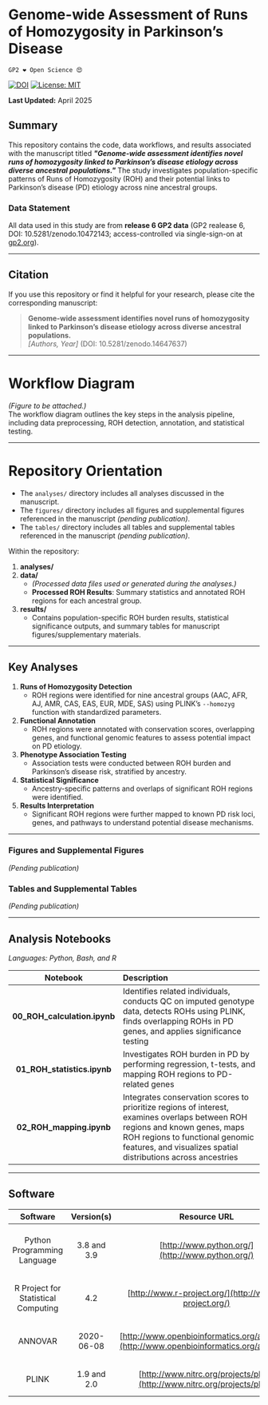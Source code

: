 # Genome-wide Assessment of Runs of Homozygosity in Parkinson’s Disease

`GP2 ❤️ Open Science 😍`

[![DOI](https://zenodo.org/badge/916770992.svg)](https://doi.org/10.5281/zenodo.14647637)
[![License: MIT](https://img.shields.io/badge/License-MIT-yellow.svg)](https://opensource.org/licenses/MIT)

**Last Updated:** April 2025

## Summary
This repository contains the code, data workflows, and results associated with the manuscript titled ***"Genome-wide assessment identifies novel runs of homozygosity linked to Parkinson’s disease etiology across diverse ancestral populations."*** The study investigates population-specific patterns of Runs of Homozygosity (ROH) and their potential links to Parkinson’s disease (PD) etiology across nine ancestral groups.

### Data Statement
All data used in this study are from **release 6 GP2 data** (GP2 realease 6, DOI: 10.5281/zenodo.10472143; access-controlled via single-sign-on at [gp2.org](https://gp2.org/)).  

---

## Citation
If you use this repository or find it helpful for your research, please cite the corresponding manuscript:

> **Genome-wide assessment identifies novel runs of homozygosity linked to Parkinson’s disease etiology across diverse ancestral populations.**  
> *[Authors, Year]* (DOI: 10.5281/zenodo.14647637)


---

# Workflow Diagram
*(Figure to be attached.)*  
The workflow diagram outlines the key steps in the analysis pipeline, including data preprocessing, ROH detection, annotation, and statistical testing.

---

# Repository Orientation
- The `analyses/` directory includes all analyses discussed in the manuscript.
- The `figures/` directory includes all figures and supplemental figures referenced in the manuscript *(pending publication)*.
- The `tables/` directory includes all tables and supplemental tables referenced in the manuscript *(pending publication)*.

Within the repository:

1. **analyses/**  
2. **data/**  
   - *(Processed data files used or generated during the analyses.)*  
   - **Processed ROH Results**: Summary statistics and annotated ROH regions for each ancestral group.
3. **results/**  
   - Contains population-specific ROH burden results, statistical significance outputs, and summary tables for manuscript figures/supplementary materials.

---

## Key Analyses
1. **Runs of Homozygosity Detection**  
   - ROH regions were identified for nine ancestral groups (AAC, AFR, AJ, AMR, CAS, EAS, EUR, MDE, SAS) using PLINK’s `--homozyg` function with standardized parameters.
2. **Functional Annotation**  
   - ROH regions were annotated with conservation scores, overlapping genes, and functional genomic features to assess potential impact on PD etiology.
3. **Phenotype Association Testing**  
   - Association tests were conducted between ROH burden and Parkinson’s disease risk, stratified by ancestry.
4. **Statistical Significance**  
   - Ancestry-specific patterns and overlaps of significant ROH regions were identified.  
5. **Results Interpretation**  
   - Significant ROH regions were further mapped to known PD risk loci, genes, and pathways to understand potential disease mechanisms.

---

### Figures and Supplemental Figures
*(Pending publication)*

### Tables and Supplemental Tables
*(Pending publication)*

---

## Analysis Notebooks
*Languages: Python, Bash, and R*

| **Notebook**                | **Description**                                                                                                                                                                                 |
|:---------------------------:|:-------------------------------------------------------------------------------------------------------------------------------------------------------------------------------------------------|
| **00_ROH_calculation.ipynb** | Identifies related individuals, conducts QC on imputed genotype data, detects ROHs using PLINK, finds overlapping ROHs in PD genes, and applies significance testing                                                                 |
| **01_ROH_statistics.ipynb**  | Investigates ROH burden in PD by performing regression, t-tests, and mapping ROH regions to PD-related genes                                                                                                                          |
| **02_ROH_mapping.ipynb**     | Integrates conservation scores to prioritize regions of interest, examines overlaps between ROH regions and known genes, maps ROH regions to functional genomic features, and visualizes spatial distributions across ancestries       |

---

## Software

|            Software            | Version(s)        |                       Resource URL                       |       RRID       |                                       Notes                                        |
|:-----------------------------:|:-----------------:|:--------------------------------------------------------:|:----------------:|:----------------------------------------------------------------------------------:|
| Python Programming Language   | 3.8 and 3.9       | [http://www.python.org/](http://www.python.org/)         | RRID:SCR_008394  | *pandas, numpy, seaborn, matplotlib, statsmodel; used for data wrangling/analyses* |
| R Project for Statistical Computing | 4.2         | [http://www.r-project.org/](http://www.r-project.org/)   | RRID:SCR_001905  | *tidyverse, dplyr, tidyr, ggplot, data.table; used for data wrangling/analyses*     |
| ANNOVAR                       | 2020-06-08        | [http://www.openbioinformatics.org/annovar/](http://www.openbioinformatics.org/annovar/) | RRID:SCR_012821 | *refGene, avsnp150, ljb26_all, gnomad312_genome; used for annotation*              |
| PLINK                         | 1.9 and 2.0       | [http://www.nitrc.org/projects/plink](http://www.nitrc.org/projects/plink)         | RRID:SCR_001757  | *Used for genetic analyses, including ROH detection*                                |


